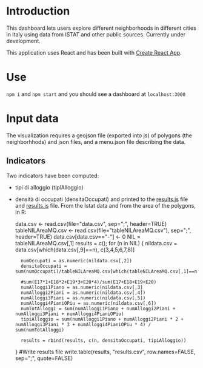 # Introduction
This dashboard lets users explore different neighborhoods in different cities in Italy using data from ISTAT and other public sources. Currently under development.

This application uses React and has been built with [Create React App](https://github.com/facebookincubator/create-react-app).

# Use
`npm i` and `npm start` and you should see a dashboard at `localhost:3000`

# Input data
The visualization requires a geojson file (exported into js) of polygons (the neighborhhods) and json files, and a menu.json file describing the data.

## Indicators
Two indicators have been computed:
* tipi di alloggio (tipiAlloggio)
* densità di occupati (densitaOccupati)
and printed to the [results.js](src/data/Milano/results.js) file and [results.js](src/data/Torio/results.js) file.
From the Istat data and from the area of the polygons, in R:

    data.csv <- read.csv(file="data.csv", sep=";", header=TRUE)
    tableNILAreaMQ.csv <- read.csv(file="tableNILAreaMQ.csv"), sep=";", header=TRUE)
    data.csv[data.csv=="-"] <- 0
    NIL = tableNILAreaMQ.csv[,1]
    results = c();
    for (n in NIL) {
        nildata.csv = data.csv[which(data.csv[,9]==n), c(3,4,5,6,7,8)]
        	
        numOccupati = as.numeric(nildata.csv[,2])
        densitaOccupati = sum(numOccupati)/tableNILAreaMQ.csv[which(tableNILAreaMQ.csv[,1]==n),2]

        #sum(E17*1+E18*2+E19*3+E20*4)/sum(E17+E18+E19+E20)
        numAlloggi1Piano = as.numeric(nildata.csv[,3]
        numAlloggi2Piani = as.numeric(nildata.csv[,4])
        numAlloggi3Piani = as.numeric(nildata.csv[,5])
        numAlloggi4PianiOPiu = as.numeric(nildata.csv[,6])
        numTotAlloggi = sum(numAlloggi1Piano + numAlloggi2Piani + numAlloggi3Piani + numAlloggi4PianiOPiu)
        tipiAlloggio = sum(numAlloggi1Piano + numAlloggi2Piani * 2 + numAlloggi3Piani * 3 + numAlloggi4PianiOPiu * 4) / sum(numTotAlloggi)
        
        results = rbind(results, c(n, densitaOccupati, tipiAlloggio))
    }
    #Write results file
    write.table(results, "results.csv", row.names=FALSE, sep=";", quote=FALSE)
    

